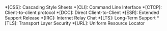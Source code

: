*[CSS]: Cascading Style Sheets
*[CLI]: Command Line Interface
*[CTCP]: Client-to-client protocol
*[DCC]: Direct Client-to-Client
*[ESR]: Extended Support Release
*[IRC]: Internet Relay Chat
*[LTS]: Long-Term Support
*[TLS]: Transport Layer Security
*[URL]: Uniform Resource Locator

